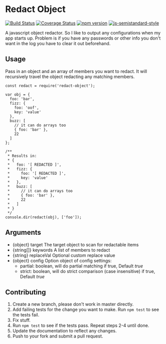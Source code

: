 # Redact Object

[![Build Status](https://travis-ci.org/shaunburdick/redact-object.svg?branch=master)](https://travis-ci.org/shaunburdick/redact-object) [![Coverage Status](https://coveralls.io/repos/github/shaunburdick/redact-object/badge.svg?branch=master)](https://coveralls.io/github/shaunburdick/redact-object?branch=master) [![npm version](https://badge.fury.io/js/redact-object.svg)](https://badge.fury.io/js/redact-object) [![js-semistandard-style](https://img.shields.io/badge/code%20style-semistandard-brightgreen.svg?style=flat-square)](https://github.com/Flet/semistandard)

A javascript object redactor. So I like to output any configurations when my app starts up. Problem is if you have any passwords or other info you don't want in the log you have to clear it out beforehand.

## Usage
Pass in an object and an array of members you want to redact. It will recursively travel the object redacting any matching members.

```
const redact = require('redact-object');

var obj = {
  foo: 'bar',
  fizz: {
    foo: 'oof',
    key: 'value'
  },
  buzz: [
    // it can do arrays too
    { foo: 'bar' },
    22
  ]
};

/**
 * Results in:
 * {
 *   foo: '[ REDACTED ]',
 *   fizz: {
 *     foo: '[ REDACTED ]',
 *     key: 'value'
 *   },
 *   buzz: [
 *     // it can do arrays too
 *     { foo: 'bar' },
 *     22
 *   ]
 * }
 */
console.dir(redact(obj), ['foo']);
```

## Arguments
- {object}   target     The target object to scan for redactable items
- {string[]} keywords   A list of members to redact
- {string}   replaceVal Optional custom replace value
- {object}   config     Option object of config settings:
  - partial: boolean, will do partial matching if true, Default _true_
  - strict:  boolean, will do strict comparison (case insensitive) if true, Default _true_

## Contributing
1. Create a new branch, please don't work in master directly.
2. Add failing tests for the change you want to make. Run `npm test` to see the tests fail.
3. Fix stuff.
4. Run `npm test` to see if the tests pass. Repeat steps 2-4 until done.
5. Update the documentation to reflect any changes.
6. Push to your fork and submit a pull request.
